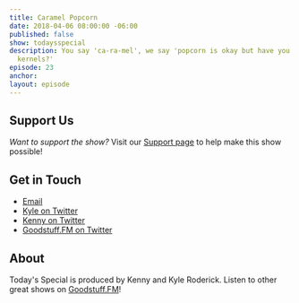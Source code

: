 ```yaml
---
title: Caramel Popcorn
date: 2018-04-06 08:00:00 -06:00
published: false
show: todaysspecial
description: You say 'ca-ra-mel', we say 'popcorn is okay but have you had the unpopped
  kernels?'
episode: 23
anchor: 
layout: episode
---
```




## Support Us
*Want to support the show?* Visit our [Support page](https://goodstuff.fm/support) to help make this show possible!

## Get in Touch
* [Email](mailto:kyle@goodstuff.fm)
* [Kyle on Twitter](http://twitter.com/dogburps)
* [Kenny on Twitter](http://twitter.com/pizzarobotics)
* [Goodstuff.FM on Twitter](http://twitter.com/goodstufffm)

## About
Today's Special is produced by Kenny and Kyle Roderick. Listen to other great shows on [Goodstuff.FM](http://goodstuff.fm/shows)!